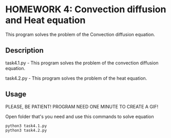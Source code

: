 # HOMEWORK 4: Convection diffusion and Heat equation

This program solves the problem of the Convection diffusion equation.

## Description

task4.1.py - This program solves the problem of the convection diffusion equation.

task4.2.py - This program solves the problem of the heat equation.

## Usage

PLEASE, BE PATIENT! PROGRAM NEED ONE MINUTE TO CREATE A GIF!

Open folder that's you need and use this commands to solve equation

```bash
python3 task4.1.py
python3 task4.2.py
```
